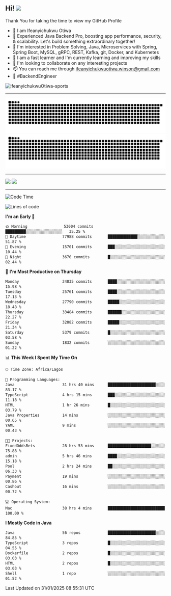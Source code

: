 <!-- BLOG-POST-LIST:START --><!-- BLOG-POST-LIST:END -->

## Hi! <img src="https://media.giphy.com/media/hvRJCLFzcasrR4ia7z/giphy.gif" width="4%"> 

Thank You for taking the time to view my GitHub Profile

- 👋 I am Ifeanyichukwu Otiwa
- 🚀 Experienced Java Backend Pro, boosting app performance, security, & scalability. Let's build something extraordinary together!
- 👀 I'm interested in Problem Solving, Java, Microservices with Spring, Spring Boot, MySQL, gRPC, REST, Kafka, git, Docker, and Kubernetes
- 🌱 I am a fast learner and I'm currently learning and improving my skills
- 💞️ I'm looking to collaborate on any interesting projects
- 📫 You can reach me through ifeanyichukwuotiwa.winson@gmail.com
- 🚀 #BackendEngineer

<p align="left" marginTop="10px"> <img src="https://komarev.com/ghpvc/?username=ifeanyichukwuOtiwa-sports&label=Profile%20views&color=0e75b6&style=for-the-badge" alt="ifeanyichukwuOtiwa-sports" /> </p>

***

<!--🐍📈SNAKEGRAPH / 🌐WEBSITE: https://github.com/Platane/snk -->
![github contribution grid snake animation](https://raw.githubusercontent.com/ifeanyichukwuOtiwa-sports/ifeanyichukwuOtiwa-sports/output/github-contribution-grid-snake-dark.svg#gh-dark-mode-only)![github contribution grid snake animation](https://raw.githubusercontent.com/ifeanyichukwuOtiwa-sports/ifeanyichukwuOtiwa-sports/output/github-contribution-grid-snake.svg#gh-light-mode-only)

***

<p float="left">
  <img float="left" src="https://github-readme-stats.vercel.app/api?username=ifeanyichukwuOtiwa-sports&count_private=true&include_all_commits=true&theme=react&show_icons=true" />
  <img float="right" src="https://github-readme-stats.vercel.app/api/top-langs/?username=ifeanyichukwuOtiwa-sports&layout=compact&show_icons=true&theme=react" /> 
</p>

***



<!--START_SECTION:waka-->
![Code Time](http://img.shields.io/badge/Code%20Time-3%2C414%20hrs%2050%20mins-blue)

![Lines of code](https://img.shields.io/badge/From%20Hello%20World%20I%27ve%20Written-37.6%20million%20lines%20of%20code-blue)

**I'm an Early 🐤** 

```text
🌞 Morning                53004 commits       █████████░░░░░░░░░░░░░░░░   35.25 % 
🌆 Daytime                77988 commits       █████████████░░░░░░░░░░░░   51.87 % 
🌃 Evening                15701 commits       ███░░░░░░░░░░░░░░░░░░░░░░   10.44 % 
🌙 Night                  3670 commits        █░░░░░░░░░░░░░░░░░░░░░░░░   02.44 % 
```
📅 **I'm Most Productive on Thursday** 

```text
Monday                   24035 commits       ████░░░░░░░░░░░░░░░░░░░░░   15.98 % 
Tuesday                  25761 commits       ████░░░░░░░░░░░░░░░░░░░░░   17.13 % 
Wednesday                27790 commits       █████░░░░░░░░░░░░░░░░░░░░   18.48 % 
Thursday                 33484 commits       ██████░░░░░░░░░░░░░░░░░░░   22.27 % 
Friday                   32082 commits       █████░░░░░░░░░░░░░░░░░░░░   21.34 % 
Saturday                 5379 commits        █░░░░░░░░░░░░░░░░░░░░░░░░   03.58 % 
Sunday                   1832 commits        ░░░░░░░░░░░░░░░░░░░░░░░░░   01.22 % 
```


📊 **This Week I Spent My Time On** 

```text
🕑︎ Time Zone: Africa/Lagos

💬 Programming Languages: 
Java                     31 hrs 40 mins      █████████████████████░░░░   83.17 % 
TypeScript               4 hrs 15 mins       ███░░░░░░░░░░░░░░░░░░░░░░   11.18 % 
HTML                     1 hr 26 mins        █░░░░░░░░░░░░░░░░░░░░░░░░   03.79 % 
Java Properties          14 mins             ░░░░░░░░░░░░░░░░░░░░░░░░░   00.65 % 
YAML                     9 mins              ░░░░░░░░░░░░░░░░░░░░░░░░░   00.43 % 

🐱‍💻 Projects: 
FixedOddsBets            28 hrs 53 mins      ███████████████████░░░░░░   75.88 % 
admin                    5 hrs 46 mins       ████░░░░░░░░░░░░░░░░░░░░░   15.18 % 
Pool                     2 hrs 24 mins       ██░░░░░░░░░░░░░░░░░░░░░░░   06.33 % 
Payment                  19 mins             ░░░░░░░░░░░░░░░░░░░░░░░░░   00.86 % 
Cashout                  16 mins             ░░░░░░░░░░░░░░░░░░░░░░░░░   00.72 % 

💻 Operating System: 
Mac                      38 hrs 4 mins       █████████████████████████   100.00 % 
```

**I Mostly Code in Java** 

```text
Java                     56 repos            █████████████████████░░░░   84.85 % 
TypeScript               3 repos             █░░░░░░░░░░░░░░░░░░░░░░░░   04.55 % 
Dockerfile               2 repos             █░░░░░░░░░░░░░░░░░░░░░░░░   03.03 % 
HTML                     2 repos             █░░░░░░░░░░░░░░░░░░░░░░░░   03.03 % 
Shell                    1 repo              ░░░░░░░░░░░░░░░░░░░░░░░░░   01.52 % 
```




 Last Updated on 31/01/2025 08:55:31 UTC
<!--END_SECTION:waka-->

<!--
<p align="center">
![trophy](https://github-profile-trophy.vercel.app/?username=ifeanyichukwuOtiwa-sports&theme=onedark) (https://github.com/ryo-ma/github-profile-trophy)
</p>
-->

<!---
ifeanyi-otiwa/ifeanyi-otiwa is a ✨ special ✨ repository because its `README.md` (this file) appears on your GitHub profile.
You can click the Preview link to take a look at your changes.
--->
